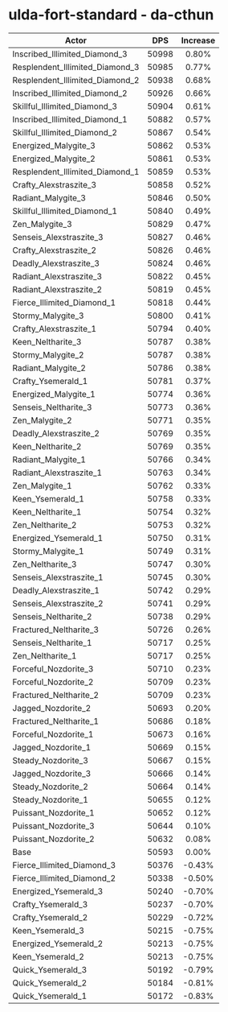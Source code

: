 # ulda-fort-standard - da-cthun
| Actor | DPS | Increase |
|---|:---:|:---:|
|Inscribed_Illimited_Diamond_3|50998|0.80%|
|Resplendent_Illimited_Diamond_3|50985|0.77%|
|Resplendent_Illimited_Diamond_2|50938|0.68%|
|Inscribed_Illimited_Diamond_2|50926|0.66%|
|Skillful_Illimited_Diamond_3|50904|0.61%|
|Inscribed_Illimited_Diamond_1|50882|0.57%|
|Skillful_Illimited_Diamond_2|50867|0.54%|
|Energized_Malygite_3|50862|0.53%|
|Energized_Malygite_2|50861|0.53%|
|Resplendent_Illimited_Diamond_1|50859|0.53%|
|Crafty_Alexstraszite_3|50858|0.52%|
|Radiant_Malygite_3|50846|0.50%|
|Skillful_Illimited_Diamond_1|50840|0.49%|
|Zen_Malygite_3|50829|0.47%|
|Senseis_Alexstraszite_3|50827|0.46%|
|Crafty_Alexstraszite_2|50826|0.46%|
|Deadly_Alexstraszite_3|50824|0.46%|
|Radiant_Alexstraszite_3|50822|0.45%|
|Radiant_Alexstraszite_2|50819|0.45%|
|Fierce_Illimited_Diamond_1|50818|0.44%|
|Stormy_Malygite_3|50800|0.41%|
|Crafty_Alexstraszite_1|50794|0.40%|
|Keen_Neltharite_3|50787|0.38%|
|Stormy_Malygite_2|50787|0.38%|
|Radiant_Malygite_2|50786|0.38%|
|Crafty_Ysemerald_1|50781|0.37%|
|Energized_Malygite_1|50774|0.36%|
|Senseis_Neltharite_3|50773|0.36%|
|Zen_Malygite_2|50771|0.35%|
|Deadly_Alexstraszite_2|50769|0.35%|
|Keen_Neltharite_2|50769|0.35%|
|Radiant_Malygite_1|50766|0.34%|
|Radiant_Alexstraszite_1|50763|0.34%|
|Zen_Malygite_1|50762|0.33%|
|Keen_Ysemerald_1|50758|0.33%|
|Keen_Neltharite_1|50754|0.32%|
|Zen_Neltharite_2|50753|0.32%|
|Energized_Ysemerald_1|50750|0.31%|
|Stormy_Malygite_1|50749|0.31%|
|Zen_Neltharite_3|50747|0.30%|
|Senseis_Alexstraszite_1|50745|0.30%|
|Deadly_Alexstraszite_1|50742|0.29%|
|Senseis_Alexstraszite_2|50741|0.29%|
|Senseis_Neltharite_2|50738|0.29%|
|Fractured_Neltharite_3|50726|0.26%|
|Senseis_Neltharite_1|50717|0.25%|
|Zen_Neltharite_1|50717|0.25%|
|Forceful_Nozdorite_3|50710|0.23%|
|Forceful_Nozdorite_2|50709|0.23%|
|Fractured_Neltharite_2|50709|0.23%|
|Jagged_Nozdorite_2|50693|0.20%|
|Fractured_Neltharite_1|50686|0.18%|
|Forceful_Nozdorite_1|50673|0.16%|
|Jagged_Nozdorite_1|50669|0.15%|
|Steady_Nozdorite_3|50667|0.15%|
|Jagged_Nozdorite_3|50666|0.14%|
|Steady_Nozdorite_2|50664|0.14%|
|Steady_Nozdorite_1|50655|0.12%|
|Puissant_Nozdorite_1|50652|0.12%|
|Puissant_Nozdorite_3|50644|0.10%|
|Puissant_Nozdorite_2|50632|0.08%|
|Base|50593|0.00%|
|Fierce_Illimited_Diamond_3|50376|-0.43%|
|Fierce_Illimited_Diamond_2|50338|-0.50%|
|Energized_Ysemerald_3|50240|-0.70%|
|Crafty_Ysemerald_3|50237|-0.70%|
|Crafty_Ysemerald_2|50229|-0.72%|
|Keen_Ysemerald_3|50215|-0.75%|
|Energized_Ysemerald_2|50213|-0.75%|
|Keen_Ysemerald_2|50213|-0.75%|
|Quick_Ysemerald_3|50192|-0.79%|
|Quick_Ysemerald_2|50184|-0.81%|
|Quick_Ysemerald_1|50172|-0.83%|
